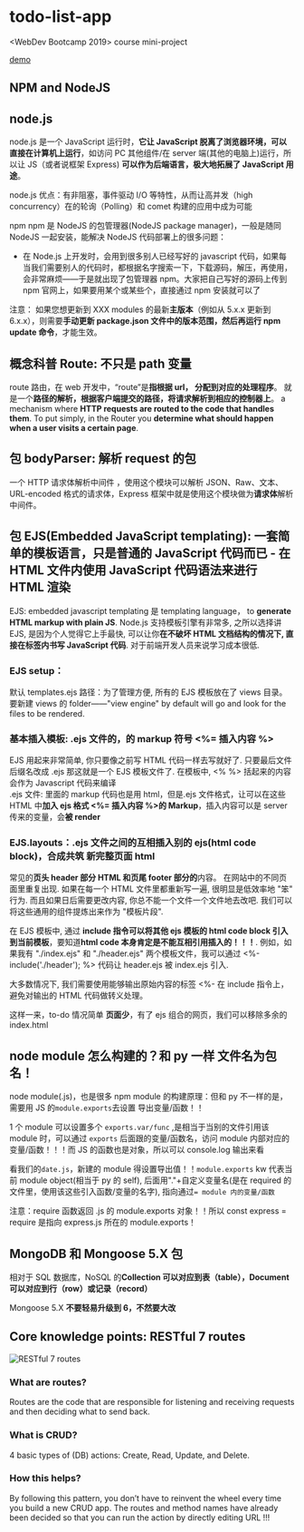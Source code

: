 <!--
 * @Author: YuhaoWU
 * @Date: 2020-02-07 16:36:40
 * @LastEditors: YuhaoWU
 * @LastEditTime: 2023-03-20 19:44:34
 * @Description:
-->

# todo-list-app

<WebDev Bootcamp 2019> course mini-project

[demo](https://todo-4mb9.onrender.com)

## NPM and NodeJS

## node.js

node.js 是一个 JavaScript 运行时，**它让 JavaScript 脱离了浏览器环境，可以直接在计算机上运行**，如访问 PC 其他组件/在 server 端(其他的电脑上)运行，所以让 JS（或者说框架 Express) **可以作为后端语言，极大地拓展了 JavaScript 用途**。

node.js 优点：有非阻塞，事件驱动 I/O 等特性，从而让高并发（high concurrency）在的轮询（Polling）和 comet 构建的应用中成为可能

npm
npm 是 NodeJS 的包管理器(NodeJS package manager)，一般是随同 NodeJS 一起安装，能解决 NodeJS 代码部署上的很多问题：

- 在 Node.js 上开发时，会用到很多别人已经写好的 javascript 代码，如果每当我们需要别人的代码时，都根据名字搜索一下，下载源码，解压，再使用，会非常麻烦——于是就出现了包管理器 npm。大家把自己写好的源码上传到 npm 官网上，如果要用某个或某些个，直接通过 npm 安装就可以了

注意：
如果您想更新到 XXX modules 的最新**主版本**（例如从 5.x.x 更新到 6.x.x），则需要**手动更新 package.json 文件中的版本范围，然后再运行 npm update 命令**，才能生效。

## 概念科普 Route: 不只是 path 变量

route 路由，在 web 开发中，“route”是**指根据 url， 分配到对应的处理程序**。 就是一个**路径的解析，根据客户端提交的路径，将请求解析到相应的控制器上**。
a mechanism where **HTTP requests are routed to the code that handles them**. To put simply, in the Router you **determine what should happen when a user visits a certain page**.

## 包 bodyParser: 解析 request 的包

一个 HTTP 请求体解析中间件 ，使用这个模块可以解析 JSON、Raw、文本、URL-encoded 格式的请求体，Express 框架中就是使用这个模块做为**请求体**解析中间件。

## 包 EJS(Embedded JavaScript templating): 一套简单的模板语言，只是普通的 JavaScript 代码而已 - 在 HTML 文件内使用 JavaScript 代码语法来进行 HTML 渲染

EJS: embedded javascript templating 是 templating language， to **generate HTML markup with plain JS**.
Node.js 支持模板引擎有非常多, 之所以选择讲 EJS, 是因为个人觉得它上手最快, 可以让你**在不破坏 HTML 文档结构的情况下, 直接在标签内书写 JavaScript 代码**. 对于前端开发人员来说学习成本很低.

### EJS setup：

默认 templates.ejs 路径：为了管理方便, 所有的 EJS 模板放在了 views 目录。要新建 views 的 folder——"view engine" by default will go and look for the files to be rendered.

### 基本插入模板: .ejs 文件的，的 markup 符号 <%= 插入内容 %>

EJS 用起来非常简单, 你只要像之前写 HTML 代码一样去写就好了. 只要最后文件后缀名改成 .ejs 那这就是一个 EJS 模板文件了. 在模板中, <% %> 括起来的内容会作为 Javascript 代码来编译  
.ejs 文件: 里面的 markup 代码也是用 html，但是.ejs 文件格式，让可以在这些 HTML 中**加入 ejs 格式 <%= 插入内容 %>的 Markup**，插入内容可以是 server 传来的变量，会**被 render**

### EJS.layouts：.ejs 文件之间的互相插入别的 ejs(html code block)，合成共筑 新完整页面 html

常见的**页头 header 部分 HTML 和页尾 footer 部分的**内容。 在网站中的不同页面里重复出现. 如果在每一个 HTML 文件里都重新写一遍, 很明显是低效率地 "笨" 行为. 而且如果日后需要更改内容, 你总不能一个文件一个文件地去改吧. 我们可以将这些通用的组件提炼出来作为 "模板片段".

在 EJS 模板中, 通过 **include 指令可以将其他 ejs 模板的 html code block 引入到当前模板**，要知道**html code 本身肯定是不能互相引用插入的！！！**.
例如，如果我有 "./index.ejs" 和 "./header.ejs" 两个模板文件，我可以通过 <%- include('./header'); %> 代码让 header.ejs 被 index.ejs 引入.

大多数情况下, 我们需要使用能够输出原始内容的标签 <%- 在 include 指令上，避免对输出的 HTML 代码做转义处理。

这样一来，to-do 情况简单 **页面少**，有了 ejs 组合的网页，我们可以移除多余的 index.html

## node module 怎么构建的？和 py 一样 文件名为包名！

node module(.js)，也是很多 npm module 的构建原理：但和 py 不一样的是，需要用 JS 的`module.exports`去设置 导出变量/函数！！

1 个 module 可以设置多个 `exports.var/func` ,是相当于当别的文件引用该 module 时，可以通过 `exports` 后面跟的变量/函数名，访问 module 内部对应的变量/函数！！！而 JS 的函数也是对象，所以可以 console.log 输出来看

看我们的`date.js`，新建的 module 得设置导出值！！`module.exports` kw 代表当前 module object(相当于 py 的 self), 后面用"."+自定义变量名(是在 required 的文件里，使用该这些引入函数/变量的名字), 指向通过`= module 内的变量/函数`

注意：require 函数返回 .js 的 module.exports 对象！！所以 const express = require 是指向 express.js 所在的 module.exports！

## MongoDB 和 Mongoose 5.X 包

相对于 SQL 数据库，NoSQL 的**Collection 可以对应到表（table），Document 可以对应到行（row）或记录（record）**

Mongoose 5.X **不要轻易升级到 6，不然要大改**

## Core knowledge points: RESTful 7 routes

![RESTful 7 routes](https://i.loli.net/2019/08/30/CLEgtMA1FNbKexj.png)

### What are routes?

Routes are the code that are responsible for listening and receiving requests and then deciding what to send back.

### What is CRUD?

4 basic types of (DB) actions: Create, Read, Update, and Delete.

### How this helps?

By following this pattern, you don’t have to reinvent the wheel every time you build a new CRUD app. The routes and method names have already been decided so that you can run the action by directly editing URL !!!
